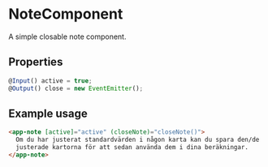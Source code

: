 # NoteComponent
A simple closable note component.

## Properties
```typescript
@Input() active = true;
@Output() close = new EventEmitter();
```

## Example usage
```html
<app-note [active]="active" (closeNote)="closeNote()">
  Om du har justerat standardvärden i någon karta kan du spara den/de
  justerade kartorna för att sedan använda dem i dina beräkningar.
</app-note>
```
